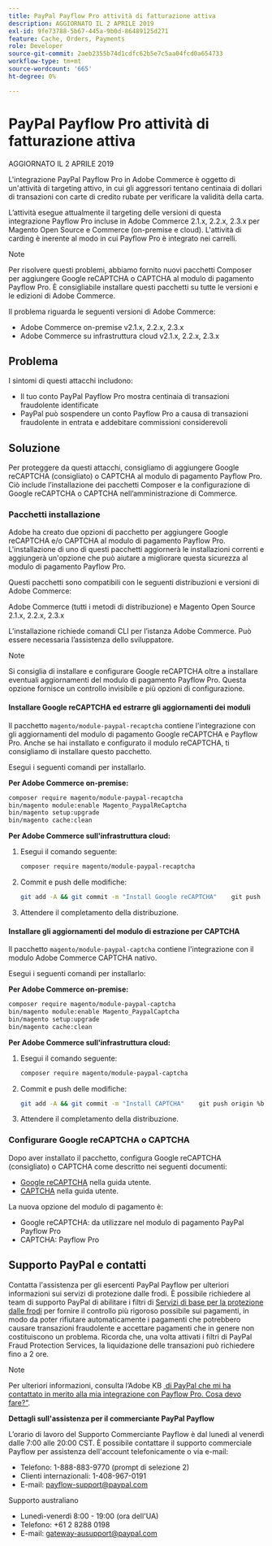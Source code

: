```yaml
---
title: PayPal Payflow Pro attività di fatturazione attiva
description: AGGIORNATO IL 2 APRILE 2019
exl-id: 9fe73788-5b67-445a-9b0d-86489125d271
feature: Cache, Orders, Payments
role: Developer
source-git-commit: 2aeb2355b74d1cdfc62b5e7c5aa04fcd0a654733
workflow-type: tm+mt
source-wordcount: '665'
ht-degree: 0%

---
```


# PayPal Payflow Pro attività di fatturazione attiva

AGGIORNATO IL 2 APRILE 2019

L&#39;integrazione PayPal Payflow Pro in Adobe Commerce è oggetto di un&#39;attività di targeting attivo, in cui gli aggressori tentano centinaia di dollari di transazioni con carte di credito rubate per verificare la validità della carta.

L’attività esegue attualmente il targeting delle versioni di questa integrazione Payflow Pro incluse in Adobe Commerce 2.1.x, 2.2.x, 2.3.x per Magento Open Source e Commerce (on-premise e cloud). L&#39;attività di carding è inerente al modo in cui Payflow Pro è integrato nei carrelli.

>[!NOTE]
>
>Per risolvere questi problemi, abbiamo fornito nuovi pacchetti Composer per aggiungere Google reCAPTCHA o CAPTCHA al modulo di pagamento Payflow Pro. È consigliabile installare questi pacchetti su tutte le versioni e le edizioni di Adobe Commerce.

Il problema riguarda le seguenti versioni di Adobe Commerce:

* Adobe Commerce on-premise v2.1.x, 2.2.x, 2.3.x
* Adobe Commerce su infrastruttura cloud v2.1.x, 2.2.x, 2.3.x

## Problema

I sintomi di questi attacchi includono:

* Il tuo conto PayPal Payflow Pro mostra centinaia di transazioni fraudolente identificate
* PayPal può sospendere un conto Payflow Pro a causa di transazioni fraudolente in entrata e addebitare commissioni considerevoli

## Soluzione

Per proteggere da questi attacchi, consigliamo di aggiungere Google reCAPTCHA (consigliato) o CAPTCHA al modulo di pagamento Payflow Pro. Ciò include l’installazione dei pacchetti Composer e la configurazione di Google reCAPTCHA o CAPTCHA nell’amministrazione di Commerce.

### Pacchetti installazione

Adobe ha creato due opzioni di pacchetto per aggiungere Google reCAPTCHA e/o CAPTCHA al modulo di pagamento Payflow Pro. L&#39;installazione di uno di questi pacchetti aggiornerà le installazioni correnti e aggiungerà un&#39;opzione che può aiutare a migliorare questa sicurezza al modulo di pagamento Payflow Pro.

Questi pacchetti sono compatibili con le seguenti distribuzioni e versioni di Adobe Commerce:

Adobe Commerce (tutti i metodi di distribuzione) e Magento Open Source 2.1.x, 2.2.x, 2.3.x

L’installazione richiede comandi CLI per l’istanza Adobe Commerce. Può essere necessaria l’assistenza dello sviluppatore.

>[!NOTE]
>
>Si consiglia di installare e configurare Google reCAPTCHA oltre a installare eventuali aggiornamenti del modulo di pagamento Payflow Pro. Questa opzione fornisce un controllo invisibile e più opzioni di configurazione.

#### Installare Google reCAPTCHA ed estrarre gli aggiornamenti dei moduli

Il pacchetto `magento/module-paypal-recaptcha` contiene l&#39;integrazione con gli aggiornamenti del modulo di pagamento Google reCAPTCHA e Payflow Pro. Anche se hai installato e configurato il modulo reCAPTCHA, ti consigliamo di installare questo pacchetto.

Esegui i seguenti comandi per installarlo.

**Per Adobe Commerce on-premise:**

```bash
composer require magento/module-paypal-recaptcha
bin/magento module:enable Magento_PaypalReCaptcha
bin/magento setup:upgrade
bin/magento cache:clean
```

**Per Adobe Commerce sull&#39;infrastruttura cloud:**

1. Esegui il comando seguente:

   ```bash
   composer require magento/module-paypal-recaptcha
   ```

1. Commit e push delle modifiche:

   ```bash
   git add -A && git commit -m "Install Google reCAPTCHA"    git push origin %branch_name%
   ```

1. Attendere il completamento della distribuzione.

#### Installare gli aggiornamenti del modulo di estrazione per CAPTCHA

Il pacchetto `magento/module-paypal-captcha` contiene l&#39;integrazione con il modulo Adobe Commerce CAPTCHA nativo.

Esegui i seguenti comandi per installarlo:

**Per Adobe Commerce on-premise:**

```bash
composer require magento/module-paypal-captcha
bin/magento module:enable Magento_PaypalCaptcha
bin/magento setup:upgrade
bin/magento cache:clean
```

**Per Adobe Commerce sull&#39;infrastruttura cloud:**

1. Esegui il comando seguente:

   ```bash
   composer require magento/module-paypal-captcha
   ```

1. Commit e push delle modifiche:

   ```bash
   git add -A && git commit -m "Install CAPTCHA"    git push origin %branch_name%
   ```

1. Attendere il completamento della distribuzione.

### Configurare Google reCAPTCHA o CAPTCHA

Dopo aver installato il pacchetto, configura Google reCAPTCHA (consigliato) o CAPTCHA come descritto nei seguenti documenti:

* [Google reCAPTCHA](https://experienceleague.adobe.com/it/docs/commerce-admin/systems/security/captcha/security-google-recaptcha) nella guida utente.
* [CAPTCHA](https://experienceleague.adobe.com/it/docs/commerce-admin/systems/security/captcha/security-captcha) nella guida utente.

La nuova opzione del modulo di pagamento è:

* Google reCAPTCHA: da utilizzare nel modulo di pagamento PayPal Payflow Pro
* CAPTCHA: Payflow Pro

## Supporto PayPal e contatti

Contatta l&#39;assistenza per gli esercenti PayPal Payflow per ulteriori informazioni sui servizi di protezione dalle frodi. È possibile richiedere al team di supporto PayPal di abilitare i filtri di [Servizi di base per la protezione dalle frodi](https://developer.paypal.com/api/nvp-soap/payflow/fraud-protection/) per fornire il controllo più rigoroso possibile sui pagamenti, in modo da poter rifiutare automaticamente i pagamenti che potrebbero causare transazioni fraudolente e accettare pagamenti che in genere non costituiscono un problema. Ricorda che, una volta attivati i filtri di PayPal Fraud Protection Services, la liquidazione delle transazioni può richiedere fino a 2 ore.

>[!NOTE]
>
>Per ulteriori informazioni, consulta l’Adobe KB [&#x200B; di PayPal che mi ha contattato in merito alla mia integrazione con Payflow Pro. Cosa devo fare?&quot;](https://www.paypal.com/us/smarthelp/article/ts2242).

**Dettagli sull&#39;assistenza per il commerciante PayPal Payflow**

L’orario di lavoro del Supporto Commerciante Payflow è dal lunedì al venerdì dalle 7:00 alle 20:00 CST. È possibile contattare il supporto commerciale Payflow per assistenza dell&#39;account telefonicamente o via e-mail:

* Telefono: 1-888-883-9770 (prompt di selezione 2)
* Clienti internazionali: 1-408-967-0191
* E-mail: [payflow-support@paypal.com](mailto:payflow-support@paypal.com)

Supporto australiano

* Lunedì-venerdì 8:00 - 19:00 (ora dell&#39;UA)
* Telefono: +61 2 8288 0198
* E-mail: [gateway-ausupport@paypal.com](mailto:gateway-ausupport@paypal.com)
